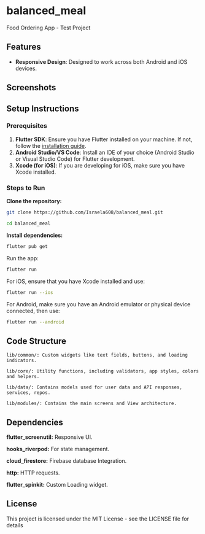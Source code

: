 # balanced_meal

Food Ordering App - Test Project

## Features

- **Responsive Design**: Designed to work across both Android and iOS devices.

## Screenshots



## Setup Instructions

### Prerequisites

1. **Flutter SDK**: Ensure you have Flutter installed on your machine. If not, follow the [installation guide](https://flutter.dev/docs/get-started/install).
2. **Android Studio/VS Code**: Install an IDE of your choice (Android Studio or Visual Studio Code) for Flutter development.
3. **Xcode (for iOS)**: If you are developing for iOS, make sure you have Xcode installed.

### Steps to Run

**Clone the repository:**
```bash
git clone https://github.com/Israela608/balanced_meal.git
```

```bash
cd balanced_meal
```

**Install dependencies:**
```bash
flutter pub get
```
Run the app:

```bash
flutter run
```
For iOS, ensure that you have Xcode installed and use:
```bash
flutter run --ios
```

For Android, make sure you have an Android emulator or physical device connected, then use:
```bash
flutter run --android

```

## Code Structure
```
lib/common/: Custom widgets like text fields, buttons, and loading indicators.

lib/core/: Utility functions, including validators, app styles, colors and helpers.

lib/data/: Contains models used for user data and API responses, services, repos.

lib/modules/: Contains the main screens and View architecture.
```

## Dependencies
**flutter_screenutil:** Responsive UI.

**hooks_riverpod:** For state management.

**cloud_firestore:** Firebase database Integration.

**http:** HTTP requests.

**flutter_spinkit:** Custom Loading widget.

## License
This project is licensed under the MIT License - see the LICENSE file for details

